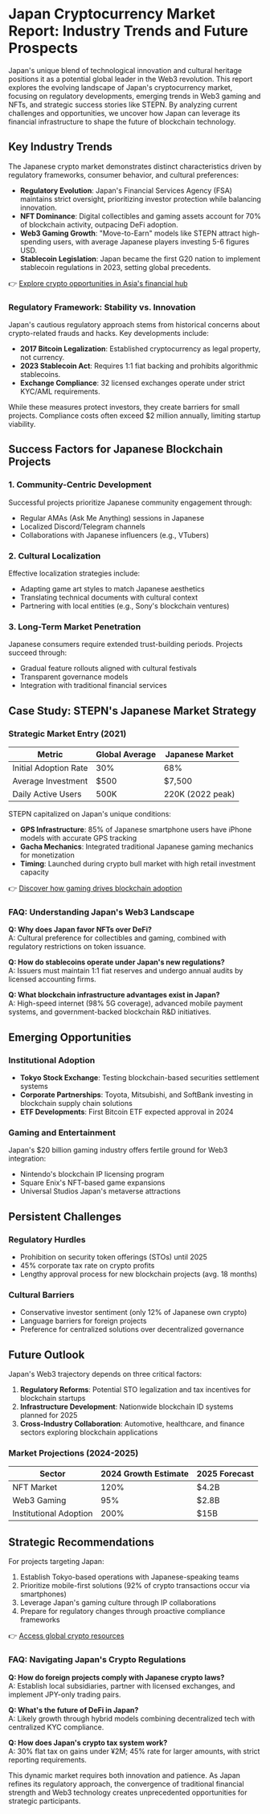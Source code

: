 # Japan Cryptocurrency Market Report: Industry Trends and Future Prospects  

Japan's unique blend of technological innovation and cultural heritage positions it as a potential global leader in the Web3 revolution. This report explores the evolving landscape of Japan's cryptocurrency market, focusing on regulatory developments, emerging trends in Web3 gaming and NFTs, and strategic success stories like STEPN. By analyzing current challenges and opportunities, we uncover how Japan can leverage its financial infrastructure to shape the future of blockchain technology.  

## Key Industry Trends  

The Japanese crypto market demonstrates distinct characteristics driven by regulatory frameworks, consumer behavior, and cultural preferences:  

- **Regulatory Evolution**: Japan's Financial Services Agency (FSA) maintains strict oversight, prioritizing investor protection while balancing innovation.  
- **NFT Dominance**: Digital collectibles and gaming assets account for 70% of blockchain activity, outpacing DeFi adoption.  
- **Web3 Gaming Growth**: "Move-to-Earn" models like STEPN attract high-spending users, with average Japanese players investing 5-6 figures USD.  
- **Stablecoin Legislation**: Japan became the first G20 nation to implement stablecoin regulations in 2023, setting global precedents.  

👉 [Explore crypto opportunities in Asia's financial hub](https://bit.ly/okx-bonus)  

### Regulatory Framework: Stability vs. Innovation  

Japan's cautious regulatory approach stems from historical concerns about crypto-related frauds and hacks. Key developments include:  

- **2017 Bitcoin Legalization**: Established cryptocurrency as legal property, not currency.  
- **2023 Stablecoin Act**: Requires 1:1 fiat backing and prohibits algorithmic stablecoins.  
- **Exchange Compliance**: 32 licensed exchanges operate under strict KYC/AML requirements.  

While these measures protect investors, they create barriers for small projects. Compliance costs often exceed $2 million annually, limiting startup viability.  

## Success Factors for Japanese Blockchain Projects  

### 1. Community-Centric Development  

Successful projects prioritize Japanese community engagement through:  
- Regular AMAs (Ask Me Anything) sessions in Japanese  
- Localized Discord/Telegram channels  
- Collaborations with Japanese influencers (e.g., VTubers)  

### 2. Cultural Localization  

Effective localization strategies include:  
- Adapting game art styles to match Japanese aesthetics  
- Translating technical documents with cultural context  
- Partnering with local entities (e.g., Sony's blockchain ventures)  

### 3. Long-Term Market Penetration  

Japanese consumers require extended trust-building periods. Projects succeed through:  
- Gradual feature rollouts aligned with cultural festivals  
- Transparent governance models  
- Integration with traditional financial services  

## Case Study: STEPN's Japanese Market Strategy  

### Strategic Market Entry (2021)  

| Metric                | Global Average | Japanese Market |
|-----------------------|----------------|-----------------|
| Initial Adoption Rate | 30%            | 68%             |
| Average Investment    | $500           | $7,500          |
| Daily Active Users    | 500K           | 220K (2022 peak) |

STEPN capitalized on Japan's unique conditions:  

- **GPS Infrastructure**: 85% of Japanese smartphone users have iPhone models with accurate GPS tracking  
- **Gacha Mechanics**: Integrated traditional Japanese gaming mechanics for monetization  
- **Timing**: Launched during crypto bull market with high retail investment capacity  

👉 [Discover how gaming drives blockchain adoption](https://bit.ly/okx-bonus)  

### FAQ: Understanding Japan's Web3 Landscape  

**Q: Why does Japan favor NFTs over DeFi?**  
A: Cultural preference for collectibles and gaming, combined with regulatory restrictions on token issuance.  

**Q: How do stablecoins operate under Japan's new regulations?**  
A: Issuers must maintain 1:1 fiat reserves and undergo annual audits by licensed accounting firms.  

**Q: What blockchain infrastructure advantages exist in Japan?**  
A: High-speed internet (98% 5G coverage), advanced mobile payment systems, and government-backed blockchain R&D initiatives.  

## Emerging Opportunities  

### Institutional Adoption  

- **Tokyo Stock Exchange**: Testing blockchain-based securities settlement systems  
- **Corporate Partnerships**: Toyota, Mitsubishi, and SoftBank investing in blockchain supply chain solutions  
- **ETF Developments**: First Bitcoin ETF expected approval in 2024  

### Gaming and Entertainment  

Japan's $20 billion gaming industry offers fertile ground for Web3 integration:  
- Nintendo's blockchain IP licensing program  
- Square Enix's NFT-based game expansions  
- Universal Studios Japan's metaverse attractions  

## Persistent Challenges  

### Regulatory Hurdles  

- Prohibition on security token offerings (STOs) until 2025  
- 45% corporate tax rate on crypto profits  
- Lengthy approval process for new blockchain projects (avg. 18 months)  

### Cultural Barriers  

- Conservative investor sentiment (only 12% of Japanese own crypto)  
- Language barriers for foreign projects  
- Preference for centralized solutions over decentralized governance  

## Future Outlook  

Japan's Web3 trajectory depends on three critical factors:  

1. **Regulatory Reforms**: Potential STO legalization and tax incentives for blockchain startups  
2. **Infrastructure Development**: Nationwide blockchain ID systems planned for 2025  
3. **Cross-Industry Collaboration**: Automotive, healthcare, and finance sectors exploring blockchain applications  

### Market Projections (2024-2025)  

| Sector          | 2024 Growth Estimate | 2025 Forecast |
|-----------------|----------------------|---------------|
| NFT Market      | 120%                 | $4.2B         |
| Web3 Gaming     | 95%                  | $2.8B         |
| Institutional Adoption | 200%          | $15B          |

## Strategic Recommendations  

For projects targeting Japan:  
1. Establish Tokyo-based operations with Japanese-speaking teams  
2. Prioritize mobile-first solutions (92% of crypto transactions occur via smartphones)  
3. Leverage Japan's gaming culture through IP collaborations  
4. Prepare for regulatory changes through proactive compliance frameworks  

👉 [Access global crypto resources](https://bit.ly/okx-bonus)  

### FAQ: Navigating Japan's Crypto Regulations  

**Q: How do foreign projects comply with Japanese crypto laws?**  
A: Establish local subsidiaries, partner with licensed exchanges, and implement JPY-only trading pairs.  

**Q: What's the future of DeFi in Japan?**  
A: Likely growth through hybrid models combining decentralized tech with centralized KYC compliance.  

**Q: How does Japan's crypto tax system work?**  
A: 30% flat tax on gains under ¥2M; 45% rate for larger amounts, with strict reporting requirements.  

This dynamic market requires both innovation and patience. As Japan refines its regulatory approach, the convergence of traditional financial strength and Web3 technology creates unprecedented opportunities for strategic participants.